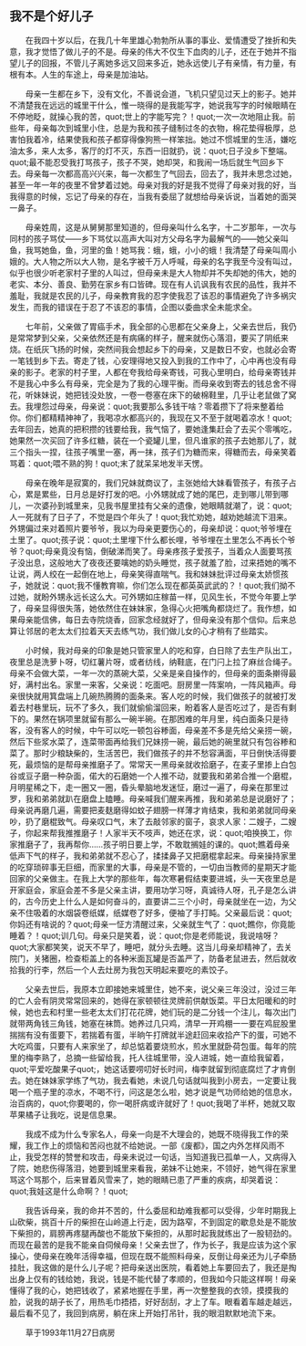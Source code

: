   

## 我不是个好儿子

　　在我四十岁以后，在我几十年里雄心勃勃所从事的事业、爱情遭受了挫折和失意，我才觉悟了做儿子的不是。母亲的伟大不仅生下血肉的儿子，还在于她并不指望儿子的回报，不管儿子离她多远又回来多近，她永远使儿子有亲情，有力量，有根有本。人生的车途上，母亲是加油站。

　　母亲一生都在乡下，没有文化，不善说会道，飞机只望见过天上的影子。她并不清楚我在远远的城里干什么，惟一晓得的是我能写字，她说我写字的时候眼睛在不停地眨，就操心我的苦，quot;世上的字能写完？！quot;一次一次地阻止我。前些年，母亲每次到城里小住，总是为我和孩子缝制过冬的衣物，棉花垫得极厚，总害怕我着冷，结果使我和孩子都穿得像狗熊一样笨拙。她过不惯城里的生活，嫌吃油太多，来人太多，客厅的灯不灭，东西一旧就扔，说：quot;日子没乡下整端。quot;最不能忍受我打骂孩子，孩子不哭，她却哭，和我闹一场后就生气回乡下去。母亲每一次都高高兴兴来，每一次都生了气回去，回去了，我并未思念过她，甚至一年一年的夜里不曾梦着过她。母亲对我的好是我不觉得了母亲对我的好，当我得意的时候，忘记了母亲的存在，当我有委屈了就想给母亲诉说，当着她的面哭一鼻子。

　　母亲姓周，这是从舅舅那里知道的，但母亲叫什么名字，十二岁那年，一次与同村的孩子骂仗——乡下骂仗以高声大叫对方父母名字为最解气的——她父亲叫鱼，我骂她鱼，鱼，河里的鱼！她骂我：蛾，蛾，小小的蛾！我清楚了母亲叫周小娥的。大人物之所以大人物，是名字被千万人呼喊，母亲的名字我至今没有叫过，似乎也很少听老家村子里的人叫过，但母亲未是大人物却并不失却她的伟大，她的老实、本分、善良、勤劳在家乡有口皆碑。现在有人讥讽我有农民的品性，我并不羞耻，我就是农民的儿子，母亲教育我的忍字使我忍了该忍的事情避免了许多祸灾发生，而我的错误在于忍了不该忍的事情，企图以委曲求全未能求全。

　　七年前，父亲做了胃癌手术，我全部的心思都在父亲身上，父亲去世后，我仍是常常梦到父亲，父亲依然还是有病痛的样子，醒来就伤心落泪，要买了阴纸来烧。在纸灰飞扬的时候，突然间我会想起乡下的母亲，又是数日不安，也就必会寄一笔钱到乡下去。寄走了钱，心安理得地又投入到我的工作中了，心中再也没有母亲的影子。老家的村子里，人都在夸我给母亲寄钱，可我心里明白，给母亲寄钱并不是我心中多么有母亲，完全是为了我的心理平衡。而母亲收到寄去的钱总舍不得花，听妹妹说，她把钱没处放，一卷一卷塞在床下的破棉鞋里，几乎让老鼠做了窝去。我埋怨过母亲，母亲说：quot;我要那么多钱干啥？零着攒下了将来整着给你。你们都精精神神了，我喝凉水都高兴的，我现在又不至于就喝着凉水！quot;去年回去，她真的把积攒的钱要给我，我气恼了，要她逢集赶会了去买个零嘴吃，她果然一次买回了许多红糖，装在一个瓷罐儿里，但凡谁家的孩子去她那儿了，就三个指头一捏，往孩子嘴里一塞，再一抹，孩子们为糖而来，得糖而去，母亲笑着骂着：quot;喂不熟的狗！quot;末了就呆呆地发半天愣。

　　母亲在晚年是寂寞的，我们兄妹就商议了，主张她给大妹看管孩子，有孩子占心，累是累些，日月总是好打发的吧。小外甥就成了她的尾巴，走到哪儿带到哪儿，一次婆孙到城里来，见我书屋里挂有父亲的遗像，她眼睛就潮了，说：quot;人一死就有了日子了，不觉是四个年头了！quot;我忙劝她，越劝她越流下泪来。外甥偏过来对着照片要爷爷，我以为母亲更要伤心的，母亲却说：quot;爷爷埋在土里了。quot;孩子说：quot;土里埋下什么都长哩，爷爷埋在土里怎么不再长个爷爷？quot;母亲竟没有恼，倒破涕而笑了。母亲疼孩子爱孩子，当着众人面要骂孩子没出息，这般地大了夜夜还要噙她的奶头睡觉，孩子就羞了脸，过来捂她的嘴不让说，两人绞在一起倒在地上，母亲笑得直喘气。我和妹妹批评过母亲太娇惯孩子，她就说：quot;我不懂教育嘛，你们怎么现在都英英武武的？！quot;我们拗不过她，就盼外甥永远长这么大。可外甥如庄稼苗一样，见风生长，不觉今年要上学了，母亲显得很失落，她依然住在妹妹家，急得心火把嘴角都烧烂了。我作想，如果母亲能信佛，每日去寺院烧香，回家念经就好了，但母亲没有那个信仰。后来总算让邻居的老太太们拉着天天去练气功，我们做儿女的心才稍有了些踏实。

　　小时候，我对母亲的印象是她只管家里人的吃和穿，白日除了去生产队出工，夜里总是洗萝卜呀，切红薯片呀，或者纺线，纳鞋底，在门闩上拉了麻丝合绳子。母亲不会做大菜，一年一次的蒸碗大菜，父亲是亲自操作的，但母亲的面条擀得最好，满村出名。家里一来客，父亲说：吃面吧。厨房里一阵案响，一阵风箱声。母亲很快就用箕盘端上几碗热腾腾的面条来。客人吃的时候，我们做孩子的就被打发着去村巷里玩，玩不了多久，我们就偷偷溜回来，盼着客人是否吃过了，是否有剩下的。果然在锅项里就留有那么一碗半碗。在那困难的年月里，纯白面条只是待客，没有客人的时候，中午可以吃一顿包谷糁面，母亲差不多是先给父亲捞一碗，然后下些浆水菜了，连菜带面再给我们兄妹捞一碗，最后她的碗里就只有包谷糁和菜了。那时少粮缺柴的，生活苦巴，我们做孩子的并不愁容满面，平日倒快活得要死，最烦恼的是帮母亲推磨子了。常常天一黑母亲就收拾磨子，在麦子里掺上白包谷或豆子磨一种杂面，偌大的石磨她一个人推不动，就要我和弟弟合推一个磨棍，月明星稀之下，走一圈又一圈，昏头晕脑地发迷怔，磨过一遍了，母亲在那里过罗，我和弟弟就趴在磨盘上瞌睡。母亲喊我们醒来再推，我和弟弟总是说磨好了；母亲说再磨几遍，需要把麦麸磨得如蚊子翅膀一样薄才肯结束，我和弟弟就同母亲吵，扔了磨棍致气。母亲叹口气，末了去敲邻家的窗子，哀求人家：二嫂子，二嫂子，你起来帮我推推磨子！人家半天不吱声，她还在求，说：quot;咱换换工，你家推磨子了，我再帮你……孩子明日要上学，不敢耽搁娃的课的。quot;瞧着母亲低声下气的样子，我和弟弟就不忍心了，揉揉鼻子又把磨棍拿起来。母亲操持家里的吃穿琐碎事无巨细，而家里的大事，母亲是不管的，一切由当教师的星期天才能回家的父亲做主。在我上大学的那些年，每次寒暑假结束要进城，头一天夜里总是开家庭会，家庭会差不多是父亲主讲，要用功学习呀，真诚待人呀，孔子是怎么讲的，古今历史上什么人是如何奋斗的，直要讲二三个小时，母亲就坐在一边，为父亲不住吸着的水烟袋卷纸媒，纸媒卷了好多，便袖了手打盹。父亲最后说：quot;你妈还有啥说的？quot;母亲一怔方清醒过来，父亲就生气了：quot;瞧你，你竟能睡着？！quot;训几句。母亲只是笑着，说：quot;你是老师能说，我说啥呀？quot;大家都笑笑，说天不早了，睡吧，就分头去睡。这当儿母亲却精神了，去关院门，关猪圈，检查柜盖上的各种米面瓦罐是否盖严了，防备老鼠进去，然后就收拾我的行李，然后一个人去灶房为我包天明起来要吃的素饺子。

　　父亲去世后，我原本立即接她来城里住，她不来，说父亲三年没过，没过三年的亡人会有阴灵常常回来的，她得在家顿顿往灵牌前供献饭菜。平日太阳暖和的时候，她也去和村里一些老太太们打花花牌，她们玩的是二分钱一个注儿，每次出门就带两角钱三角钱，她塞在袜筒。她养过几只鸡，清早一开鸡棚一一要在鸡屁股里揣揣有没有蛋要下，若揣着有蛋，半晌午打牌就半途赶回来收拾产下的蛋，可她不大吃鸡蛋，只要有人来家坐了，却总惦着要烧煎水，煎水里就卧荷包蛋。每年的院里的梅李熟了，总摘一些留给我，托人往城里带，没人进城，她一直给我留着，quot;平爱吃酸果子quot;，她这话要唠叨好长时间，梅李就留到彻底腐烂了才肯倒去。她在妹妹家学练了气功，我去看她，未说几句话就叫我到小房去，一定要让我喝一个瓶子里的凉水，不喝不行，问这是怎么啦，她才说是气功师给她的信息水，治百病的，quot;你要喝的，你一喝肝病或许就好了！quot;我喝了半杯，她就又取苹果橘子让我吃，说是信息果。

　　我成不成为什么专家名人，母亲一向是不大理会的，她既不晓得我工作的荣耀，我工作上的烦恼和苦闷也就不给她说。一部《废都》，国之内外怎样风雨不止，我受怎样的赞誉和攻击，母亲未说过一句话，当知道我已孤单一人，又病得入了院，她悲伤得落泪，她要到城里来看我，弟妹不让她来，不领好，她气得在家里骂这个骂那个，后来冒着风雪来了，她的眼睛已患了严重的疾病，却哭着说：quot;我娃这是什么命啊？！quot;

　　我告诉母亲，我的命并不苦的，什么委屈和劫难我都可以受得，少年时期我上山砍柴，挑百十斤的柴担在山岭道上行走，因为路窄，不到固定的歇息处是不能放下柴担的，肩膀再疼腿再酸也不能放下柴担的，从那时起我就练出了一股韧劲的。而现在最苦的是我不能亲自伺候母亲！父亲去世了，作为长子，我是应该为这个家操心，使母亲在晚年活得幸福，但现在既不能照料母亲，反倒让母亲还为儿子牵肠挂肚，我这做的是什么儿子呢？把母亲送出医院，看着她上车要回去了，我还是掏出身上仅有的钱给她，我说，钱是不能代替了孝顺的，但我如今只能这样啊！母亲懂得了我的心，她把钱收了，紧紧地握在手里，再一次整整我的衣领，摸摸我的脸，说我的胡子长了，用热毛巾捂捂，好好刮刮，才上了车。眼看着车越走越远，最后看不见了，我回到病房，躺在床上开始打吊针，我的眼泪默默地流下来。

　　草于1993年11月27日病房